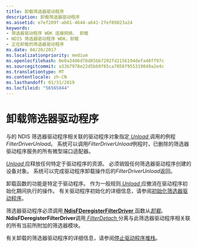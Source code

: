 ```yaml
---
title: 卸载筛选器驱动程序
description: 卸载筛选器驱动程序
ms.assetid: e7ef209f-ab61-4644-a641-2fef09023a24
keywords:
- 筛选器驱动程序 WDK 连接网络、 卸载
- NDIS 筛选器驱动程序 WDK，卸载
- 正在卸载的筛选器驱动程序
ms.date: 04/20/2017
ms.localizationpriority: medium
ms.openlocfilehash: 0e0a3406d78d85bb7292fd2156194defa40ff97c
ms.sourcegitcommit: a33b7978e22d5bb9f65ca7056f955319049a2e4c
ms.translationtype: MT
ms.contentlocale: zh-CN
ms.lasthandoff: 01/31/2019
ms.locfileid: "56565844"
---
```

# <a name="unloading-a-filter-driver"></a>卸载筛选器驱动程序





与的 NDIS 筛选器驱动程序相关联的驱动程序对象指定[ *Unload* ](https://msdn.microsoft.com/library/windows/hardware/ff564886)调用的例程*FilterDriverUnload*。 系统可以调用*FilterDriverUnload*例程时，已删除的筛选器驱动程序服务的所有微型端口适配器。

[*Unload* ](https://msdn.microsoft.com/library/windows/hardware/ff564886)应释放任何特定于驱动程序的资源。 必须销毁任何筛选器驱动程序创建的设备对象。 系统可以完成驱动程序卸载操作后的*FilterDriverUnload*返回。

卸载函数的功能是特定于驱动程序。 作为一般规则[ *Unload* ](https://msdn.microsoft.com/library/windows/hardware/ff564886)应撤消在驱动程序初始化期间执行的操作。 有关驱动程序初始化的详细信息，请参阅[初始化筛选器驱动程序](initializing-a-filter-driver.md)。

筛选器驱动程序必须调用[ **NdisFDeregisterFilterDriver** ](https://msdn.microsoft.com/library/windows/hardware/ff561800)函数从[*卸载*](https://msdn.microsoft.com/library/windows/hardware/ff564886)。 **NdisFDeregisterFilterDriver**调用[ *FilterDetach* ](https://msdn.microsoft.com/library/windows/hardware/ff549918)分离与此筛选器驱动程序相关联的所有当前所附加的筛选器模块。

有关卸载的筛选器驱动程序的详细信息，请参阅[停止驱动程序堆栈](stopping-a-driver-stack.md)。
